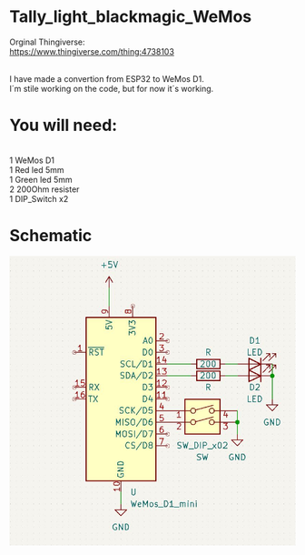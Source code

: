 #  Tally_light_blackmagic_WeMos

Orginal Thingiverse: <br>
	https://www.thingiverse.com/thing:4738103
<br><br>

I have made a convertion from ESP32 to WeMos D1. <br>
I´m stile working on the code, but for now it´s working. <br>

# You will need:
<br>
1 WeMos D1 <br>
1 Red led 5mm <br>
1 Green led 5mm <br>
2 200Ohm resister <br>
1 DIP_Switch x2 <br>

# Schematic

![alt text](https://github.com/tuxitheone/-Tally_light_blackmagic_WeMos/blob/main/schematic.JPG)


